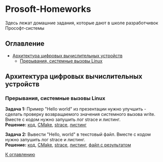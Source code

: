 # Prosoft-Homeworks
Здесь лежат домашние задания, которые дают в школе разработчивок Прософт-системы

## Оглавление
- [Архитектура цифровых вычислительных устройств](#архитектура-цифровых-вычислительных-устройств)
  - [Прерывания, системные вызовы Linux](#прерывания,-системные-вызовы-linux)

## Архитектура цифровых вычислительных устройств
  ### Прерывания, системные вызовы Linux
  __Задача 1:__ Пример "Hello world" из презентации нужно улучшить - сделать проверку возвращаемого значения системного вызова write. Вместе с кодом нужно запушить лог strace и листинг.  
  __Решение:__ [код](dz1/task1/main.asm), [CMake](dz1/task1/CMakeLists.txt), [strace](dz1/task1/build/log.txt), [листинг](dz1/task1/build/listing.lst)  
  
  __Задача 2:__ Вывести "Hello, world" в текстовый файл. Вместе с кодом нужно запушить лог strace и листинг.  
  __Решение:__ [код](dz1/task2/main.asm), [CMake](dz1/task2/CMakeLists.txt), [strace](dz1/task2/build/log.txt), [листинг](dz1/task2/build/listing.lst), [файл с результатом](dz1/task2/build/result.txt)  
  
  [К оглавлению](#оглавление)
